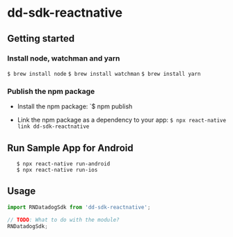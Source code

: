 
# dd-sdk-reactnative

## Getting started

### Install node, watchman and yarn

`$ brew install node`
`$ brew install watchman`
`$ brew install yarn`

### Publish the npm package

* Install the npm package:
`$ npm publish

* Link the npm package as a dependency to your app:
`$ npx react-native link dd-sdk-reactnative`

## Run Sample App for Android

```console
   $ npx react-native run-android
   $ npx react-native run-ios
```


## Usage
```javascript
import RNDatadogSdk from 'dd-sdk-reactnative';

// TODO: What to do with the module?
RNDatadogSdk;
```
